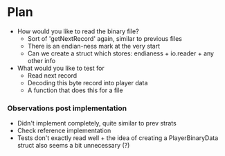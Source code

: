 # Plan

- How would you like to read the binary file?
    - Sort of 'getNextRecord' again, similar to previous files
    - There is an endian-ness mark at the very start
    - Can we create a struct which stores: endianess + io.reader + any other info
- What would you like to test for
    - Read next record
    - Decoding this byte record into player data
    - A function that does this for a file

### Observations post implementation
- Didn't implement completely, quite similar to prev strats
- Check reference implementation
- Tests don't exactly read well + the idea of creating a PlayerBinaryData struct also seems a bit unnecessary (?)